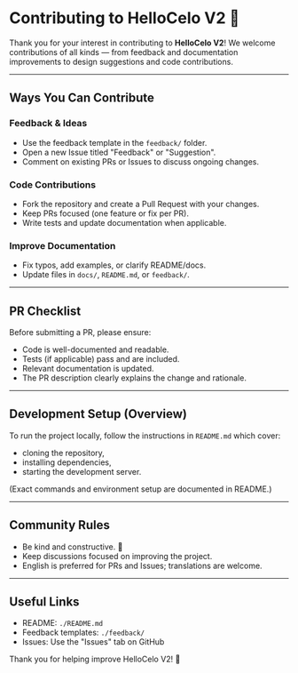 # Contributing to HelloCelo V2 🤝

Thank you for your interest in contributing to **HelloCelo V2**!
We welcome contributions of all kinds — from feedback and documentation improvements to design suggestions and code contributions.

---

## Ways You Can Contribute

### Feedback & Ideas
- Use the feedback template in the `feedback/` folder.
- Open a new Issue titled "Feedback" or "Suggestion".
- Comment on existing PRs or Issues to discuss ongoing changes.

### Code Contributions
- Fork the repository and create a Pull Request with your changes.
- Keep PRs focused (one feature or fix per PR).
- Write tests and update documentation when applicable.

### Improve Documentation
- Fix typos, add examples, or clarify README/docs.
- Update files in `docs/`, `README.md`, or `feedback/`.

---

## PR Checklist

Before submitting a PR, please ensure:
- Code is well-documented and readable.
- Tests (if applicable) pass and are included.
- Relevant documentation is updated.
- The PR description clearly explains the change and rationale.

---

## Development Setup (Overview)

To run the project locally, follow the instructions in `README.md` which cover:
- cloning the repository,
- installing dependencies,
- starting the development server.

(Exact commands and environment setup are documented in README.)

---

## Community Rules

- Be kind and constructive. 🙏
- Keep discussions focused on improving the project.
- English is preferred for PRs and Issues; translations are welcome.

---

## Useful Links

- README: `./README.md`
- Feedback templates: `./feedback/`
- Issues: Use the "Issues" tab on GitHub

Thank you for helping improve HelloCelo V2! 🌱
